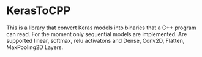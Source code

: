 # KerasToCPP
This is a library that convert Keras models into binaries that a C++ program can read.
For the moment only sequential models are implemented. Are supported linear, softmax, relu activatons and Dense, Conv2D, Flatten, MaxPooling2D Layers.
